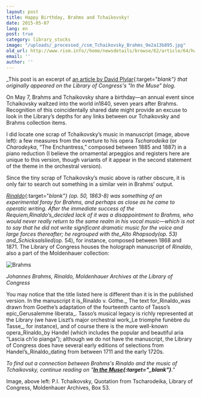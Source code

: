```yaml
---
layout: post
title: Happy Birthday, Brahms and Tchaikovsky!
date: 2015-05-07
lang: en
post: true
category: library_stocks
image: "/uploads/_processed_/csm_Tchaikovsky_Brahms_9e2a13b895.jpg"
old_url: http://www.rism.info//home/newsdetails/browse/62/article/64/happy-birthday-brahms-and-tchaikovsky.html
email: ''
author: ''
---
```



_This post is an excerpt of [an article by David Plylar](http://blogs.loc.gov/music/2014/05/best-buddies-or-just-goethe-friends/){:target="_blank"} that originally appeared on the Library of Congress's "In the Muse" blog._



On May 7, Brahms and Tchaikovsky share a birthday—an annual event since Tchaikovsky waltzed into the world in1840, seven years after Brahms. Recognition of this coincidentally shared date might provide an excuse to look in the Library’s depths for any links between our Tchaikovsky and Brahms collection items.

I did locate one scrap of Tchaikovsky’s music in manuscript (image, above left): a few measures from the overture to his opera _Tscharodeika_ (or _Charodeyka_, “The Enchantress,” composed between 1885 and 1887) in a piano reduction (I believe the ornamental arpeggios and registers here are unique to this version, though variants of it appear in the second statement of the theme in the orchestral version).

Since the tiny scrap of Tchaikovsky’s music above is rather obscure, it is only fair to search out something in a similar vein in Brahms’ output.

[_Rinaldo_](http://lcweb2.loc.gov/diglib/ihas/loc.music.molden.0921/pageturner.html?page=2&loclr=blogmus){:target="_blank"} (op. 50, 1863-8) was something of an experimental foray for Brahms, and perhaps as close as he came to operatic writing. After the immediate success of the Requiem,_Rinaldo’s_decided lack of it was a disappointment to Brahms, who would never really return to the same realm in his vocal music—which is not to say that he did not write significant dramatic music for the voice and large forces thereafter; he regrouped with the_Alto Rhapsody_(op. 53) and_Schicksalslied_(op. 54), for instance, composed between 1868 and 1871. The Library of Congress houses the holograph manuscript of _Rinaldo_, also a part of the Moldenhauer collection:

![Brahms](http://blogs.loc.gov/music/files/2014/05/Brahms-Rinaldo-WEB-1024x778.jpg)

_Johannes Brahms, Rinaldo, Moldenhauer Archives at the Library of Congress_



You may notice that the title listed here is different than it is in the published version. In the manuscript it is_Rinaldo v. Göthe._ The text for_Rinaldo_was drawn from Goethe’s adaptation of the fourteenth canto of Tasso’s epic_Gerusalemme liberata_. Tasso’s musical legacy is richly represented at the Library (we have Liszt’s major orchestral work_Le triomphe funèbre du Tasse_, for instance), and of course there is the more well-known opera_Rinaldo_by Handel (which includes the popular and beautiful aria “Lascia ch’io pianga”); although we do not have the manuscript, the Library of Congress does have several early editions of selections from Handel’s_Rinaldo_dating from between 1711 and the early 1720s.



_To find out a_ _connection between Brahms's Rinaldo and the music of Tchaikovsky, continue reading on "__[In the Muse](http://blogs.loc.gov/music/2014/05/best-buddies-or-just-goethe-friends/){:target="_blank"}__."_



Image, above left: P.I. Tchaikovsky, Quotation from Tscharodeika, Library of Congress, Moldenhauer Archives, Box 53.

<script type="text/javascript">var switchTo5x=true;</script><script type="text/javascript" src="http://w.sharethis.com/button/buttons.js"></script><script type="text/javascript">stLight.options({publisher: "9b601438-1ce1-49d8-bfd7-9cff5df54c17", doNotHash: false, doNotCopy: false, hashAddressBar: false});</script>